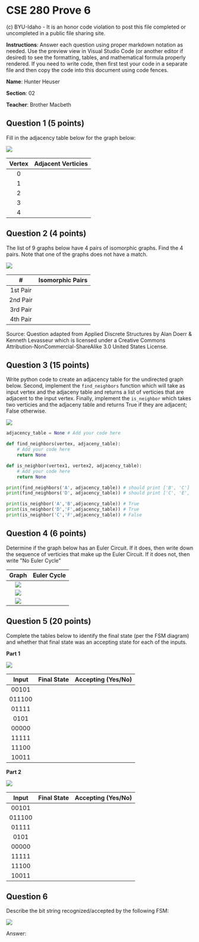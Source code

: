 # CSE 280 Prove 6

(c) BYU-Idaho - It is an honor code violation to post this
file completed or uncompleted in a public file sharing site.

**Instructions**: Answer each question using proper markdown notation as needed.  Use the preview view in Visual Studio Code (or another editor if desired) to see the formatting, tables, and mathematical formula properly rendered.  If you need to write code, then first test your code in a separate file and then copy the code into this document using code fences. 

**Name**: Hunter Heuser

**Section**: 02

**Teacher**: Brother Macbeth

## Question 1 (5 points)

Fill in the adjacency table below for the graph below:

![](prove06_graph1.png)

|Vertex|Adjacent Verticies|
|:-:|:-:|
|0||
|1||
|2||
|3||
|4||

## Question 2 (4 points)

The list of 9 graphs below have 4 pairs of isomorphic graphs.  Find the 4 pairs.  Note that one of the graphs does not have a match.

![](prove06_graph2.png)

|#|Isomorphic Pairs|
|:-:|:-:|
|1st Pair||
|2nd Pair||
|3rd Pair||
|4th Pair||

Source: Question adapted from Applied Discrete Structures by Alan Doerr & Kenneth Levasseur which is licensed under a Creative Commons Attribution-NonCommercial-ShareAlike 3.0 United States License.

## Question 3 (15 points)

Write python code to create an adjacency table for the undirected graph below.  Second, implement the `find_neighbors` function which will take as input vertex and the adjaceny table and returns a list of verticies that are adjacent to the input vertex.  Finally, implement the `is_neighbor` which takes two verticies and the adjaceny table and returns True if they are adjacent; False otherwise.

![](prove06_graph3.png)

```python
adjacency_table = None # Add your code here

def find_neighbors(vertex, adjaceny_table):
    # Add your code here
    return None

def is_neighbor(vertex1, vertex2, adjacency_table):
    # Add your code here
    return None

print(find_neighbors('A', adjacency_table)) # should print ['B', 'C']
print(find_neighbors('D', adjacency_table)) # should print ['C', 'E', 'F']

print(is_neighbor('A','B',adjacency_table)) # True
print(is_neighbor('D','F',adjacency_table)) # True
print(is_neighbor('C','F',adjacency_table)) # False
```

## Question 4 (6 points)

Determine if the graph below has an Euler Circuit.  If it does, then write down the sequence of verticies that make up the Euler Circuit.  If it does not, then write "No Euler Cycle"

|Graph|Euler Cycle|
|:-:|:-:|
|![](prove06_graph4.png)||
|![](prove06_graph5.png)||
|![](prove06_graph6.png)||

## Question 5 (20 points)

Complete the tables below to identify the final state (per the FSM diagram) and whether that final state was an accepting state for each of the inputs.   

**Part 1**

![](prove06_graph7.png)

|Input|Final State|Accepting (Yes/No)|
|:-:|:-:|:-:|
|00101|||
|011100|||
|01111|||
|0101|||
|00000|||
|11111|||
|11100|||
|10011|||

**Part 2**

![](prove06_graph8.png)

|Input|Final State|Accepting (Yes/No)|
|:-:|:-:|:-:|
|00101|||
|011100|||
|01111|||
|0101|||
|00000|||
|11111|||
|11100|||
|10011|||

## Question 6

Describe the bit string recognized/accepted by the following FSM:

![](prove06_graph9.png)

Answer: 